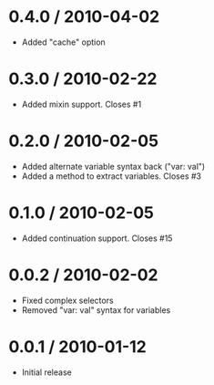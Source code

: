 
0.4.0 / 2010-04-02
==================

  * Added "cache" option

0.3.0 / 2010-02-22
==================

  * Added mixin support. Closes #1

0.2.0 / 2010-02-05
==================

  * Added alternate variable syntax back ("var: val")
  * Added a method to extract variables. Closes #3

0.1.0 / 2010-02-05
==================

  * Added continuation support. Closes #15

0.0.2 / 2010-02-02
==================

  * Fixed complex selectors
  * Removed "var: val" syntax for variables

0.0.1 / 2010-01-12
==================

  * Initial release
